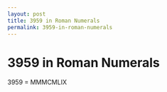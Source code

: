 ```yaml
---
layout: post
title: 3959 in Roman Numerals
permalink: 3959-in-roman-numerals
---
```


# 3959 in Roman Numerals

3959 = MMMCMLIX
